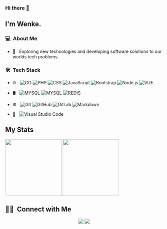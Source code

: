 ### Hi there 👋

## I'm Wenke.

### 💻 &nbsp;About Me 

- 🤔 &nbsp; Exploring new technologies and developing software solutions to our worlds tech problems.


### 🛠 &nbsp;Tech Stack

- 🌐 &nbsp;
  ![GO](https://img.shields.io/badge/GO-282C34?style=flat&logo=GO)
  ![PHP](https://img.shields.io/badge/PHP-282C34?style=flat&logo=PHP)
  ![CSS](https://img.shields.io/badge/CSS3-282C34?style=flat&logo=CSS3)
  ![JavaScript](https://img.shields.io/badge/JavaScript-282C34?style=flat&logo=javascript)
  ![Bootstrap](https://img.shields.io/badge/Bootstrap-282C34?style=flat&logo=bootstrap)
  ![Node.js](https://img.shields.io/badge/Node.js-282C34?style=flat&logo=node.js)
  ![VUE](https://img.shields.io/badge/VUE-282C34?style=flat&logo=VUE.JS)

- 🛢 &nbsp;
  ![MYSQL](https://img.shields.io/badge/MySQL-282C34?style=flat&logo=mysql)
  ![MYSQL](https://img.shields.io/badge/SQLite-282C34?style=flat&logo=sqlite)
  ![REDIS](https://img.shields.io/badge/Redis-282C34?style=flat&logo=redis)
- ⚙️ &nbsp;
  ![Git](https://img.shields.io/badge/-Git-282C34?style=flat&logo=git)
  ![GitHub](https://img.shields.io/badge/-GitHub-282C34?style=flat&logo=github)
  ![GitLab](https://img.shields.io/badge/-GitLab-282C34?style=flat&logo=gitlab)
  ![Markdown](https://img.shields.io/badge/-Markdown-282C34?style=flat&logo=markdown)
- 🔧 &nbsp;
  ![Visual Studio Code](https://img.shields.io/badge/IDEA-282C34?style=flat&logo=IntelliJ%20IDEA&logoColor=007ACC)

## My Stats
<p>
<a href="https://github.com/AVS1508">
  <img height="180em" src="https://github-readme-stats.vercel.app/api?username=wenkechen&show_icons=true" />
  <img height="180em" src="https://github-readme-stats-eight-theta.vercel.app/api/top-langs/?username=wenkechen&layout=compact&show_icons=true" />
</a>
</p>

##  🤝🏻 &nbsp;Connect with Me

<p align="center">
<a href="https://wenkechen.github.io"><img src="https://img.shields.io/badge/-wenkechen.github.io-3423A6?style=flat-square&logo=Google-Chrome&logoColor=white"/></a>
<a href="mailto:wencochen@gamil.com"><img src="https://img.shields.io/badge/-wencochen@gamil.com-D14836?style=flat-square&logo=Gmail&logoColor=white"/></a>

<!--
**cdthomp1/cdthomp1** is a ✨ _special_ ✨ repository because its `README.md` (this file) appears on your GitHub profile.
